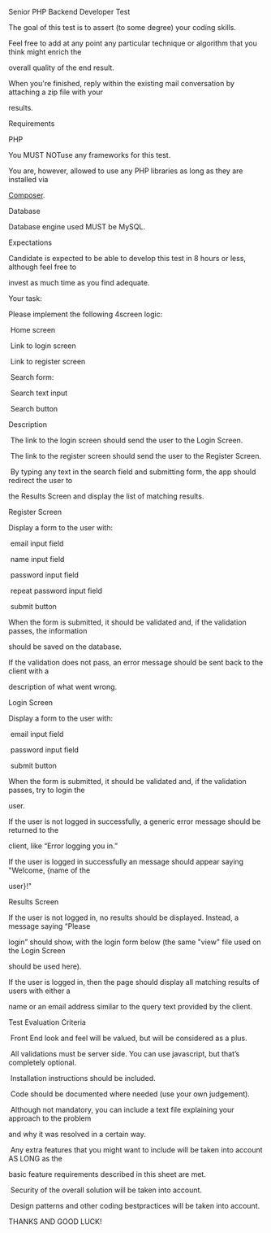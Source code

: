 Senior PHP Backend Developer Test

The goal of this test is to assert (to some degree) your coding skills.

Feel free to add at any point any particular technique or algorithm that you think might enrich the

overall quality of the end result.

When you're finished, reply within the existing mail conversation by attaching a zip file with your

results.

Requirements

PHP

You MUST NOT​use any frameworks for this test.

You are, however, allowed to use any PHP libraries as long as they are installed via

[Composer](https://getcomposer.org/).

Database

Database engine used MUST ​be MySQL.

Expectations

Candidate is expected to be able to develop this test in 8 hours or less, although feel free to

invest as much time as you find adequate.

Your task:

Please implement the following 4­screen logic:

­ Home screen

­ Link to login screen

­ Link to register screen

­ Search form:

­ Search text input

­ Search button

Description

­ The link to the login screen should send the user to the Login Screen.

­ The link to the register screen should send the user to the Register Screen.

­ By typing any text in the search field and submitting form, the app should redirect the user to

the Results Screen and display the list of matching results.

Register Screen

Display a form to the user with:

­ email input field

­ name input field

­ password input field

­ repeat password input field

­ submit button

When the form is submitted, it should be validated and, if the validation passes, the information

should be saved on the database.

If the validation does not pass, an error message should be sent back to the client with a

description of what went wrong.

Login Screen

Display a form to the user with:

­ email input field

­ password input field

­ submit button

When the form is submitted, it should be validated and, if the validation passes, try to login the

user.

If the user is not logged in successfully, a generic error message should be returned to the

client, like “Error logging you in.”

If the user is logged in successfully an message should appear saying "Welcome, {name of the

user}!"

Results Screen

If the user is not logged in, no results should be displayed. Instead, a message saying “Please

login” should show, with the login form below (the same "view" file used on the Login Screen

should be used here).

If the user is logged in, then the page should display all matching results of users with either a

name or an email address similar to the query text provided by the client.

Test Evaluation Criteria

­ Front End look and feel will be valued, but will be considered as a plus.

­ All validations must be server side. You can use javascript, but that’s completely optional.

­ Installation instructions should be included.

­ Code should be documented where needed (use your own judgement).

­ Although not mandatory, you can include a text file explaining your approach to the problem

and why it was resolved in a certain way.

­ Any extra features that you might want to include will be taken into account AS LONG as the

basic feature requirements described in this sheet are met.

­ Security of the overall solution will be taken into account.

­ Design patterns and other coding best­practices will be taken into account.

THANKS AND GOOD LUCK!